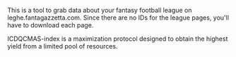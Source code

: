 This is a tool to grab data about your fantasy football league on leghe.fantagazzetta.com.
Since there are no IDs for the league pages, you'll have to download each page.

ICDQCMAS-index is a maximization protocol designed to obtain the highest yield from a limited pool of resources.
